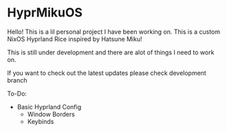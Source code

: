 # HyprMikuOS

Hello! This is a lil personal project I have been working on. This is a custom NixOS Hyprland Rice inspired by Hatsune Miku!

This is still under development and there are alot of things I need to work on. 

If you want to check out the latest updates please check development branch

To-Do:
- Basic Hyprland Config
	- Window Borders
	- Keybinds

